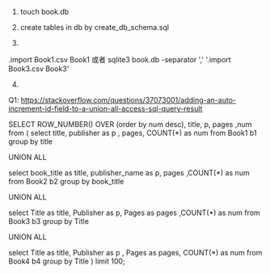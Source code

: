 1. touch book.db

2. create tables in db by create_db_schema.sql

3.
.import Book1.csv Book1
或者
sqlite3 book.db -separator ',' '.import Book3.csv Book3'



4. 
Q1:
https://stackoverflow.com/questions/37073001/adding-an-auto-increment-id-field-to-a-union-all-access-sql-query-result

SELECT ROW_NUMBER() OVER (order by num desc), title, p, pages ,num from 
(
select title, publisher as p , pages,  COUNT(*) as num from Book1 b1 
group by title 

UNION ALL

select book_title as title, publisher_name as p, pages ,COUNT(*) as num from Book2 b2
group by book_title 

UNION ALL

select Title as title, Publisher as p, Pages as pages ,COUNT(*) as num from Book3 b3 
group by Title 

UNION ALL

select Title as title, Publisher as p , Pages as pages, COUNT(*) as num from Book4 b4 
group by Title
)
 limit 100;

